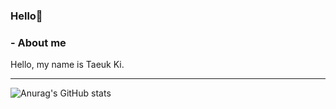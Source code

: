 ### Hello👋

### - About me
Hello, my name is Taeuk Ki.


* * *
   
![Anurag's GitHub stats](https://github-readme-stats.vercel.app/api?username=KiTaeUk&&show_icons=true&theme=dark)

<!--
**KiTaeUK/KiTaeUk** is a ✨ _special_ ✨ repository because its `README.md` (this file) appears on your GitHub profile.

Here are some ideas to get you started:

- 🔭 I’m currently working on ...
- 🌱 I’m currently learning ...
- 👯 I’m looking to collaborate on ...
- 🤔 I’m looking for help with ...
- 💬 Ask me about ...
- 📫 How to reach me: ...
- 😄 Pronouns: ...
- ⚡ Fun fact: ...
-->
